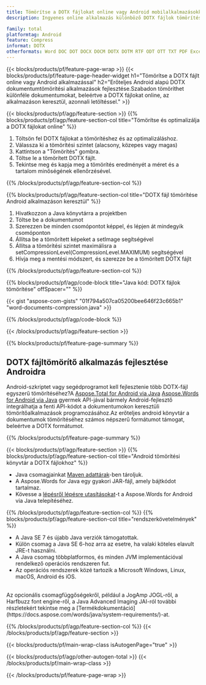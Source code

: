 ```yaml
---
title: Tömörítse a DOTX fájlokat online vagy Android mobilalkalmazásokkal
description: Ingyenes online alkalmazás különböző DOTX fájlok tömörítésére.Android tömörítési könyvtár Java kód DOTX dokumentumokhoz.

family: total
platformtag: Android
feature: Compress
informat: DOTX
otherformats: Word DOC DOT DOCX DOCM DOTX DOTM RTF ODT OTT TXT PDF Excel XLS XLSX XLSB XLSM XLT XLTX XLTM CSV TSV ODS Powerpoint PPT PPS PPTX POTX PPSX PPTM PPSM POTM ODP
---
```

{{< blocks/products/pf/feature-page-wrap >}}
{{< blocks/products/pf/feature-page-header-widget h1="Tömörítse a DOTX fájlt online vagy Android alkalmazással" h2="Erőteljes Android alapú DOTX dokumentumtömörítési alkalmazások fejlesztése.Szabadon tömöríthet különféle dokumentumokat, beleértve a DOTX fájlokat online, az alkalmazáson keresztül, azonnali letöltéssel." >}}


{{< blocks/products/pf/agp/feature-section >}}
{{% blocks/products/pf/agp/feature-section-col title="Tömörítse és optimalizálja a DOTX fájlokat online" %}}

1. Töltsön fel DOTX fájlokat a tömörítéshez és az optimalizáláshoz.
1. Válassza ki a tömörítési szintet (alacsony, közepes vagy magas)
1. Kattintson a "Tömörítés" gombra.
1. Töltse le a tömörített DOTX fájlt.
1. Tekintse meg és kapja meg a tömörítés eredményét a méret és a tartalom minőségének ellenőrzésével.

{{% /blocks/products/pf/agp/feature-section-col %}}

{{% blocks/products/pf/agp/feature-section-col title="DOTX fájl tömörítése Android alkalmazáson keresztül" %}}

1. Hivatkozzon a Java könyvtárra a projektben
1. Töltse be a dokumentumot
1. Szerezzen be minden csomópontot képpel, és lépjen át mindegyik csomóponton
1. Állítsa be a tömörített képeket a setImage segítségével
1. Állítsa a tömörítési szintet maximálisra a setCompressionLevel(CompressionLevel.MAXIMUM) segítségével
1. Hívja meg a mentési módszert, és szerezze be a tömörített DOTX fájlt

{{% /blocks/products/pf/agp/feature-section-col %}}

{{% blocks/products/pf/agp/code-block title="Java kód: DOTX fájlok tömörítése" offSpacer="" %}}

{{< gist "aspose-com-gists" "01f794a507ca05200bee646f23c665b1" "word-documents-compression.java" >}}

{{% /blocks/products/pf/agp/code-block %}}

{{< /blocks/products/pf/agp/feature-section >}}

{{% blocks/products/pf/feature-page-summary %}}


<h2>DOTX fájltömörítő alkalmazás fejlesztése Androidra</h2>

Android-szkriptet vagy segédprogramot kell fejlesztenie több DOTX-fájl egyszerű tömörítéséhez?A [Aspose.Total for Android via Java](https://products.aspose.com/total/hu/android-java/) [Aspose.Words for Android via Java](https://products.aspose.com/words/hu/android-java/) gyermek API-jával bármely Android-fejlesztő integrálhatja a fenti API-kódot a dokumentumokon keresztüli tömörítőalkalmazások programozásához.Az erőteljes android könyvtár a dokumentumok tömörítéséhez számos népszerű formátumot támogat, beleértve a DOTX formátumot.<br />

{{% /blocks/products/pf/feature-page-summary %}}

{{< blocks/products/pf/agp/feature-section >}}
{{% blocks/products/pf/agp/feature-section-col title="Android tömörítési könyvtár a DOTX fájlokhoz" %}}

- Java csomagjainkat [Maven adattárak](https://releases.aspose.com/java/repo/com/aspose/aspose-words/)-ben tároljuk. 
- A Aspose.Words for Java egy gyakori JAR-fájl, amely bájtkódot tartalmaz.
- Kövesse a [lépésről lépésre utasításokat](https://docs.aspose.com/words/java/install-aspose-words-for-android-via-java/)-t a Aspose.Words for Android via Java telepítéséhez.

{{% /blocks/products/pf/agp/feature-section-col %}}
{{% blocks/products/pf/agp/feature-section-col title="rendszerkövetelmények" %}}

- A Java SE 7 és újabb Java verziók támogatottak.
- Külön csomag a Java SE 6-hoz arra az esetre, ha valaki köteles elavult JRE-t használni.
- A Java csomag többplatformos, és minden JVM implementációval rendelkező operációs rendszeren fut.
- Az operációs rendszerek közé tartozik a Microsoft Windows, Linux, macOS, Android és iOS.

<br />
Az opcionális csomagfüggőségekről, például a JogAmp JOGL-ről, a Harfbuzz font engine-ről, a Java Advanced Imaging JAI-ról további részletekért tekintse meg a [Termékdokumentáció](https://docs.aspose.com/words/java/system-requirements/)-at.

{{% /blocks/products/pf/agp/feature-section-col %}}
{{< /blocks/products/pf/agp/feature-section >}}

{{< blocks/products/pf/main-wrap-class isAutogenPage="true" >}}

{{< blocks/products/pf/agp/other-autogen-total >}}
{{< /blocks/products/pf/main-wrap-class >}}

{{< /blocks/products/pf/feature-page-wrap >}}
